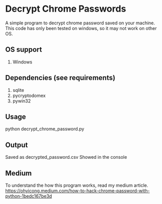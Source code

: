 # Decrypt Chrome Passwords
A simple program to decrypt chrome password saved on your machine. <br>
This code has only been tested on windows, so it may not work on other OS.<br>

## OS support
1. Windows

## Dependencies (see requirements)
1. sqlite
2. pycryptodomex
3. pywin32

## Usage
python decrypt_chrome_password.py<br>

## Output
Saved as decrypted_password.csv
Showed in the console

## Medium
To understand the how this program works, read my medium article. <br>
https://ohyicong.medium.com/how-to-hack-chrome-password-with-python-1bedc167be3d

